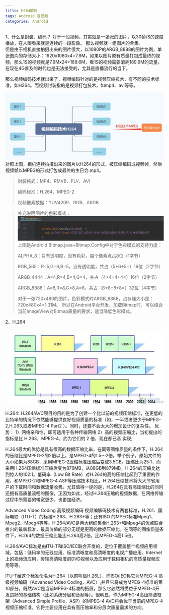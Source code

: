 ```yaml
---
title: H264解析
tags: Android 音视频
categories: Android
---
```



1、什么是封装、编码？
对于一段视频，其实就是一张张的图片，以30帧/S的速度播放，在人眼看来就是连续的一段影像。
那么视频就一组图片的合集。  
但是由于相机直接拍摄出来的图片很大，以1080P的ARGB_8888的图片为例，单张图片的存储大小：1920x1080x4=7.9M，如果以图片原有质量打包成最终的视频，那么1S的视频就是7.9Mx24=189.6M，看1S的视频需要消耗189.6M的流量，在现在4G普及的时代也是无法接受的，尤其是直播流行的当下。

那么视频编码技术就出来了，视频编码针对的是视频压缩技术，有不同的技术标准，如H264。而视频封装指的是视频打包技术，如mp4、avi等等。

![视频编码流程](https://github.com/FrankdeBoers/blog/blob/master/static/img/%E8%A7%86%E9%A2%91%E7%BC%96%E7%A0%81%E6%B5%81%E7%A8%8B.jpg)
对照上图，相机连续拍摄出来的图片以H264的形式，被压缩编码成视频帧，然后视频帧以MPEG的形式打包成最终的生日会.mp4。
> 封装格式：MP4、RMVB、FLV、AVI
> 
> 编码标准：H.264、MPEG-2
> 
> 视频像素数据：YUV420P、RGB、ARGB


> 补充说明图片的色彩模式：
![bitmap色彩模式](https://github.com/FrankdeBoers/blog/blob/master/static/img/bitmap%E8%89%B2%E5%BD%A9%E6%A8%A1%E5%BC%8F.png)
> 上图是Android Bitmap.java+Bitmap.Config中对于色彩模式的支持力度：
> 
> ALPHA_8：只有透明度，没有色彩，每个像素点占8位（1字节）
> 
> RGB_565：R=5,G=6,B=5，没有透明度，共占（5+6+5=）16位（2字节）
> 
> ARGB_4444：A=4,R=4,B=4,G=4，共占（4+4+4+4=）16位（2字节）
> 
> ARGB_8888：A=8,R=8,G=8,A=8，共占（8+8+8+8=）32位（4字节）
> 
> 对于一张720x480的图片，色彩模式时ARGB_8888，占存储大小是：720x480x4=1.31M。
> 所以在Android平台开发，加载Bitmap时，可以结合当前ImageView对Bitmap质量的要求，适当降低色彩模式。



2、H.264

![视频编码发展史](https://github.com/FrankdeBoers/blog/blob/master/static/img/%E8%A7%86%E9%A2%91%E7%BC%96%E7%A0%81%E5%8F%91%E5%B1%95%E5%8F%B2.png)

H.264: H.264/AVC项目的目的是为了创建一个比以前的视频压缩标准，在更低的比特率的情况下依然能够提供良好视频质量的标准（如，一半或者更少于MPEG-2,H.263,或者MPEG-4 Part2 ）。同时，还要不会太大的增加设计的复杂性。
优势：
1）网络亲和性，即可适用于各种传输网络
2）高的视频压缩比，当初提出的指标是比 H.263，MPEG-4，约为它们的 2 倍，现在都已基 实现;

H.264最大的优势是具有很高的数据压缩比率，在同等图像质量的条件下，H.264的压缩比是MPEG-2的2倍以上，是MPEG-4的1.5～2倍。举个例子，原始文件的大小如果为88GB，采用MPEG-2压缩标准压缩后变成3.5GB，压缩比为25∶1，而采用H.264压缩标准压缩后变为879MB，从88GB到879MB，H.264的压缩比达到惊人的102∶1。低码率（Low Bit Rate）对H.264的高的压缩比起到了重要的作用，和MPEG-2和MPEG-4 ASP等压缩技术相比，H.264压缩技术将大大节省用户的下载时间和数据流量收费。尤其值得一提的是，H.264在具有高压缩比的同时还拥有高质量流畅的图像，正因为如此，经过H.264压缩的视频数据，在网络传输过程中所需要的带宽更少，也更加经济。

Advanced Video Coding 高级视频编码
视频编解码技术有两套标准，H.261、国际电联（ITU-T）的标准H.263、H.263+等；还有ISO 的MPEG标准Mpeg1、Mpeg2、Mpeg4等等。H.264/AVC是两大组织集合H.263+和Mpeg4的优点联合推出的最新标准，最具价值的部分无疑是更高的数据压缩比。在同等的图像质量条件下，H.264的数据压缩比能比H.263高2倍，比MPEG-4高1.5倍。

H.264/AVC标准是由ITU-T和ISO/IEC联合开发的，定位于覆盖整个视频应用领域，包括：低码率的无线应用、标准清晰度和高清晰度的电视广播应用、Internet上的视频流应用，传输高清晰度的DVD视频以及应用于数码相机的高质量视频应用等等。

ITU-T给这个标准命名为H.264（以前叫做H.26L），而ISO/IEC称它为MPEG-4 高级视频编码（Advanced Video Coding，AVC）,并且它将成为MPEG-4标准的第10部分。既然AVC是当前MPEG-4标准的拓展，那么它必然将受益于MPEG-4开发良好的基础结构（比如系统分层和音频等）。很明显，作为MPEG-4高级简洁框架（Advanced Simple Profile，ASP）的MPEG-4 AVC将会优于当前的MPEG-4视频压缩标准，它将主要应用在具有高压缩率和分层次质量需求的方向。




